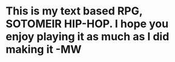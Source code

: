 # This is my text based RPG, SOTOMEIR HIP-HOP. I hope you enjoy playing it as much as I did making it -MW